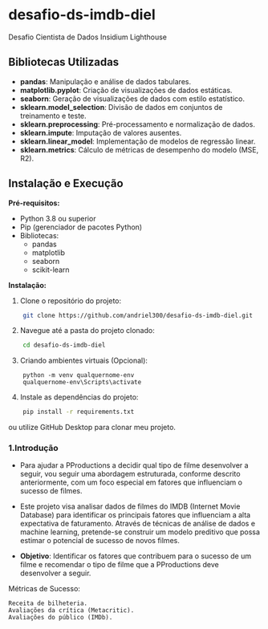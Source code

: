 # desafio-ds-imdb-diel

Desafio Cientista de Dados Insidium Lighthouse

## Bibliotecas Utilizadas

- **pandas**: Manipulação e análise de dados tabulares.
- **matplotlib.pyplot**: Criação de visualizações de dados estáticas.
- **seaborn**: Geração de visualizações de dados com estilo estatístico.
- **sklearn.model_selection**: Divisão de dados em conjuntos de treinamento e teste.
- **sklearn.preprocessing**: Pré-processamento e normalização de dados.
- **sklearn.impute**: Imputação de valores ausentes.
- **sklearn.linear_model**: Implementação de modelos de regressão linear.
- **sklearn.metrics**: Cálculo de métricas de desempenho do modelo (MSE, R2).

## Instalação e Execução

**Pré-requisitos:**

- Python 3.8 ou superior
- Pip (gerenciador de pacotes Python)
- Bibliotecas:
  - pandas
  - matplotlib
  - seaborn
  - scikit-learn

**Instalação:**

1. Clone o repositório do projeto:

```bash
    git clone https://github.com/andriel300/desafio-ds-imdb-diel.git
```

2. Navegue até a pasta do projeto clonado:

```bash
    cd desafio-ds-imdb-diel
```

3. Criando ambientes virtuais (Opcional):

```shell
    python -m venv qualquernome-env
    qualquernome-env\Scripts\activate
```

4. Instale as dependências do projeto:

```bash
    pip install -r requirements.txt
```

ou utilize GitHub Desktop para clonar meu projeto.

### 1.Introdução

- Para ajudar a PProductions a decidir qual tipo de filme desenvolver a seguir, vou seguir uma abordagem estruturada, conforme descrito anteriormente, com um foco especial em fatores que influenciam o sucesso de filmes.
- Este projeto visa analisar dados de filmes do IMDB (Internet Movie Database) para identificar os principais fatores que influenciam a alta expectativa de faturamento. Através de técnicas de análise de dados e machine learning, pretende-se construir um modelo preditivo que possa estimar o potencial de sucesso de novos filmes.

- **Objetivo**: Identificar os fatores que contribuem para o sucesso de um filme e recomendar o tipo de filme que a PProductions deve desenvolver a seguir.

Métricas de Sucesso:

    Receita de bilheteria.
    Avaliações da crítica (Metacritic).
    Avaliações do público (IMDb).
